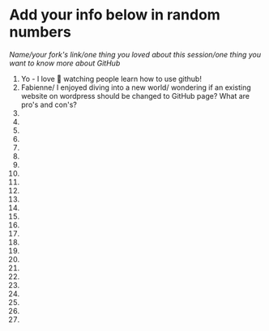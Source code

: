 # Add your info below in random numbers

*Name/your fork's link/one thing you loved about this session/one thing you want to know more about GitHub*

1. Yo - I love 🌹 watching people learn how to use github! 
2. Fabienne/ I enjoyed diving into a new world/ wondering if an existing website on wordpress should be changed to GitHub page? What are pro's and con's?
3.
4.
5.
6.
7.
8.
9.
10.
11.
12.
13.
14.
15.
16.
17.
18.
19.
20.
21.
22.
23.
24.
25.
26.
27.


